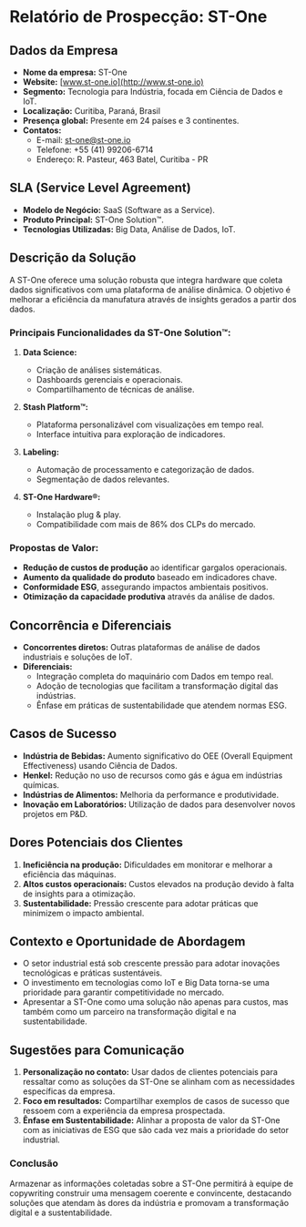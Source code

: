 # Relatório de Prospecção: ST-One

## Dados da Empresa
- **Nome da empresa:** ST-One
- **Website:** [www.st-one.io](http://www.st-one.io)
- **Segmento:** Tecnologia para Indústria, focada em Ciência de Dados e IoT.
- **Localização:** Curitiba, Paraná, Brasil
- **Presença global:** Presente em 24 países e 3 continentes.
- **Contatos:**
  - E-mail: st-one@st-one.io
  - Telefone: +55 (41) 99206-6714
  - Endereço: R. Pasteur, 463 Batel, Curitiba - PR

## SLA (Service Level Agreement)
- **Modelo de Negócio:** SaaS (Software as a Service).
- **Produto Principal:** ST-One Solution™.
- **Tecnologias Utilizadas:** Big Data, Análise de Dados, IoT.

## Descrição da Solução
A ST-One oferece uma solução robusta que integra hardware que coleta dados significativos com uma plataforma de análise dinâmica. O objetivo é melhorar a eficiência da manufatura através de insights gerados a partir dos dados.

### Principais Funcionalidades da ST-One Solution™:
1. **Data Science:**
   - Criação de análises sistemáticas.
   - Dashboards gerenciais e operacionais.
   - Compartilhamento de técnicas de análise.

2. **Stash Platform™:**
   - Plataforma personalizável com visualizações em tempo real.
   - Interface intuitiva para exploração de indicadores.

3. **Labeling:**
   - Automação de processamento e categorização de dados.
   - Segmentação de dados relevantes.

4. **ST-One Hardware®:**
   - Instalação plug & play.
   - Compatibilidade com mais de 86% dos CLPs do mercado.
  
### Propostas de Valor:
- **Redução de custos de produção** ao identificar gargalos operacionais.
- **Aumento da qualidade do produto** baseado em indicadores chave.
- **Conformidade ESG**, assegurando impactos ambientais positivos.
- **Otimização da capacidade produtiva** através da análise de dados.

## Concorrência e Diferenciais
- **Concorrentes diretos:** Outras plataformas de análise de dados industriais e soluções de IoT.
- **Diferenciais:**
  - Integração completa do maquinário com Dados em tempo real.
  - Adoção de tecnologias que facilitam a transformação digital das indústrias.
  - Ênfase em práticas de sustentabilidade que atendem normas ESG.

## Casos de Sucesso
- **Indústria de Bebidas:** Aumento significativo do OEE (Overall Equipment Effectiveness) usando Ciência de Dados.
- **Henkel:** Redução no uso de recursos como gás e água em indústrias químicas.
- **Indústrias de Alimentos:** Melhoria da performance e produtividade.
- **Inovação em Laboratórios:** Utilização de dados para desenvolver novos projetos em P&D.

## Dores Potenciais dos Clientes
1. **Ineficiência na produção:** Dificuldades em monitorar e melhorar a eficiência das máquinas.
2. **Altos custos operacionais:** Custos elevados na produção devido à falta de insights para a otimização.
3. **Sustentabilidade:** Pressão crescente para adotar práticas que minimizem o impacto ambiental.

## Contexto e Oportunidade de Abordagem
- O setor industrial está sob crescente pressão para adotar inovações tecnológicas e práticas sustentáveis.
- O investimento em tecnologias como IoT e Big Data torna-se uma prioridade para garantir competitividade no mercado.
- Apresentar a ST-One como uma solução não apenas para custos, mas também como um parceiro na transformação digital e na sustentabilidade.

## Sugestões para Comunicação
1. **Personalização no contato:** Usar dados de clientes potenciais para ressaltar como as soluções da ST-One se alinham com as necessidades específicas da empresa.
2. **Foco em resultados:** Compartilhar exemplos de casos de sucesso que ressoem com a experiência da empresa prospectada.
3. **Ênfase em Sustentabilidade:** Alinhar a proposta de valor da ST-One com as iniciativas de ESG que são cada vez mais a prioridade do setor industrial.

### Conclusão
Armazenar as informações coletadas sobre a ST-One permitirá à equipe de copywriting construir uma mensagem coerente e convincente, destacando soluções que atendam às dores da indústria e promovam a transformação digital e a sustentabilidade.